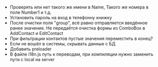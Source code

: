 -  Проверять или нет такого же имени в Name, Такого же номера в поле Number1 и т.д.
-  Установить пароль на вход в телефонну книжку
-  После очистки поля "group", всё равно отправляется введённое ранее значение. Не передаётся очистка формы из ComboBox в AddContact и EditContact
-  При фильтрации контактов пустые значения переместить в конец?
-  Если не вошёл в системы, скрывать данные с БД
-  Добавить preloader
-  В файле i18n.js путь к переводам, при компиляции нужно заменить пути с local на server
